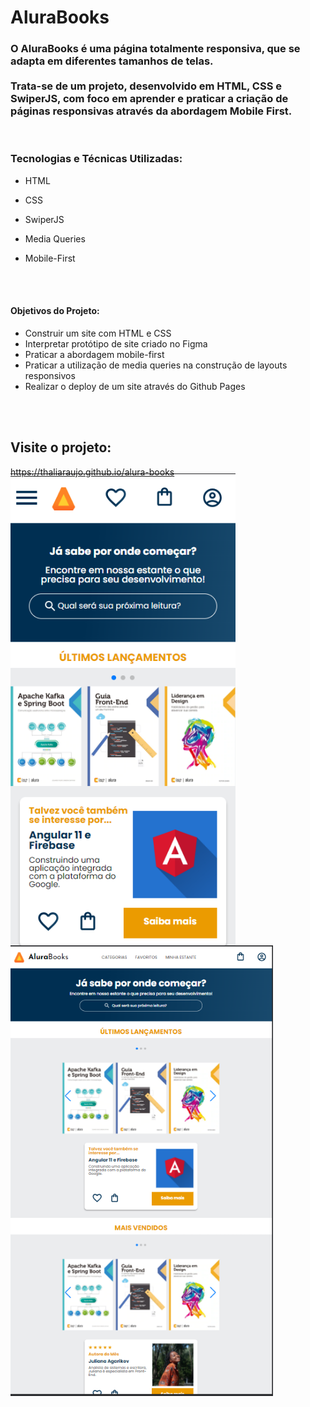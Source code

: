 # AluraBooks

### O AluraBooks é uma página totalmente responsiva, que se adapta em diferentes tamanhos de telas.<br><br>Trata-se de um projeto, desenvolvido em HTML, CSS e SwiperJS, com foco em aprender e praticar a criação de páginas responsivas através da abordagem Mobile First.

<br>

### Tecnologias e Técnicas Utilizadas:
<ul>
 <li><p>HTML</p></li>
 <li><p>CSS</p></li>
 <li><p>SwiperJS</p></li>
 <li><p>Media Queries</p></li>
 <li><p>Mobile-First</p></li>
</ul>

<br><br>

#### Objetivos do Projeto:
<ul>
  <li>Construir um site com HTML e CSS</li>
  <li>Interpretar protótipo de site criado no Figma</li>
  <li>Praticar a abordagem mobile-first</li>
  <li>Praticar a utilização de media queries na construção de layouts responsivos</li>
  <li>Realizar o deploy de um site através do Github Pages</li>
</ul>

<br><br>

## Visite o projeto: 
https://thaliaraujo.github.io/alura-books

<p>
<img align="left" width="360px" style="margin-top:-20px" src="https://raw.githubusercontent.com/Thaliaraujo/alura-books/main/assets/alura-book.png">
</p>
<p>
<img align="left" width="420px" style="margin-top:-20px" src="https://raw.githubusercontent.com/Thaliaraujo/alura-books/main/assets/alura-book-tablet.png">
</p>


 
<div dsplay="inline-block">
